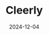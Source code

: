 ---  
layout: startup_page  
title: "Cleerly"  
id: "cleerlyhealth.com"  
permalink: "/cleerlycleerlyhealth.com12042024/"  
website: "https://cleerlyhealth.com/"  
funding_round: "Series C+"  
funding_amount: "$106M"  
investors: "Insight Partners, Battery Ventures"  
about: "Cleerly utilizes FDA-cleared, AI-powered solutions for advanced cardiovascular imaging, enabling comprehensive phenotyping of coronary artery disease. Its non-invasive CT imaging technology improves patient outcomes and aims to create a new standard of care for heart disease. The company's approach is grounded in scientific research based on millions of medical images."  
markets: "Healthtech, AI, Medical Imaging, Cardiology, Digital Healthcare, Personalized Health, Heart Disease, AI Technology, Machine Learning, Cardiovascular AI Software"  
hq: "Denver, Colorado, United States"  
founded_year: "2017"  
linkedin: "https://www.linkedin.com/company/cleerlyhealth"  
twitter: "https://twitter.com/Cleerlyhealth"  
instagram: ""  
facebook: "https://www.facebook.com/cleerlyhealth"  
crunchbase: "https://www.crunchbase.com/organization/cleerly"  
pitchbook: "https://pitchbook.com/profiles/company/184647-97"  

date_display: "04-Dec-2024"  
date: "2024-12-04"

# SEO Optimization  
meta_title: "Cleerly - Series C+ Funding ($106M)"  
meta_description: "Cleerly, Cleerly utilizes FDA-cleared, AI-powered solutions for advanced cardiovascular imaging, enabling comprehensive phenotyping of coronary artery disease...."  
meta_keywords: "Cleerly, Healthtech, AI, Medical Imaging, Cardiology, Digital Healthcare, Personalized Health, Heart Disease, AI Technology, Machine Learning, Cardiovascular AI Software, Series C+ funding"  
canonical_url: "https://startup.projectstartups.com/cleerlycleerlyhealth.com12042024/"  
---